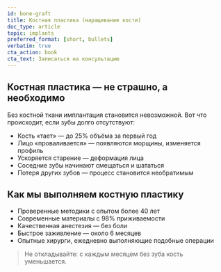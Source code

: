 ```yaml
---
id: bone-graft
title: Костная пластика (наращивание кости)
doc_type: article
topic: implants
preferred_format: [short, bullets]
verbatim: true
cta_action: book
cta_text: Записаться на консультацию
---
```


## Костная пластика — не страшно, а необходимо

Без костной ткани имплантация становится невозможной. Вот что происходит, если зубы долго отсутствуют:

- Кость «тает» — до 25% объёма за первый год
- Лицо «проваливается» — появляются морщины, изменяется профиль
- Ускоряется старение — деформация лица
- Соседние зубы начинают смещаться и шататься
- Потеря других зубов — процесс становится необратимым

## Как мы выполняем костную пластику

- Проверенные методики с опытом более 40 лет
- Современные материалы с 98% приживаемости
- Качественная анестезия — без боли
- Быстрое заживление — около 6 месяцев
- Опытные хирурги, ежедневно выполняющие подобные операции

> Не откладывайте: с каждым месяцем без зуба кость уменьшается.
